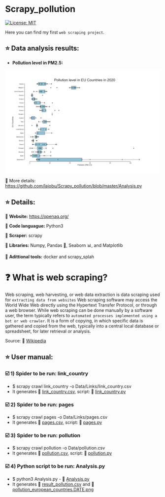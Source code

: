 # Scrapy_pollution

[![License: MIT](https://img.shields.io/badge/License-MIT-yellow.svg)](https://opensource.org/licenses/MIT)

Here you can find my first `web scraping project`.

## :star: Data analysis results:

* **Pollution level in PM2.5:**

![alt text](https://github.com/lajobu/Scrapy_pollution/blob/master/pollution_european_countries.2020-04-25%2012.15.png)

 :link: More details: https://github.com/lajobu/Scrapy_pollution/blob/master/Analysis.py

## :star: Details:

:round_pushpin: **Website:** https://openaq.org/ 

:round_pushpin: **Code languague:** Python3 

:round_pushpin: **Scraper:** scrapy

:round_pushpin: **Libraries:** Numpy, Pandas  :panda_face:, Seaborn  :bar_chart:, and Matplotlib

:round_pushpin: **Adittional tools:** docker and scrapy_splah

#  :question: What is web scraping?

Web scraping, web harvesting, or web data extraction is data scraping used for `extracting data from websites` Web scraping software may access the World Wide Web directly using the Hypertext Transfer Protocol, or through a web browser. While web scraping can be done manually by a software user, the term typically refers to `automated processes implemented using a bot or web crawler`. It is a form of copying, in which specific data is gathered and copied from the web, typically into a central local database or spreadsheet, for later retrieval or analysis. 

Source:  :link: [Wikipedia](https://en.wikipedia.org/wiki/Web_scraping)

## :star: User manual:

### :ballot_box_with_check: 1) Spider to be run: link_country
* $ scrapy crawl link_country -o Data/Links/link_country.csv
* It generates  :link: [link_country.csv](https://github.com/lajobu/Scrapy_pollution/blob/master/WS_project/Data/Links/link_country.csv), script:  :link:  [link_country.py](https://github.com/lajobu/Scrapy_pollution/blob/master/WS_project/WS_project/spiders/link_country.py)

### :ballot_box_with_check: 2) Spider to be run: pages
* $ scrapy crawl pages -o Data/Links/pages.csv
* It generates  :link: [pages.csv](https://github.com/lajobu/Scrapy_pollution/blob/master/WS_project/Data/Links/pages.csv), script:  :link: [pages.py](https://github.com/lajobu/Scrapy_pollution/blob/master/WS_project/WS_project/spiders/pages.py)

### :ballot_box_with_check: 3) Spider to be run: pollution
* $ scrapy crawl pollution -o Data/pollution.csv
* It generates  :link: [pollution.csv](https://github.com/lajobu/Scrapy_pollution/blob/master/WS_project/Data/pollution.csv), script:  :link: [pollution.py](https://github.com/lajobu/Scrapy_pollution/blob/master/WS_project/WS_project/spiders/pollution.py)

### :ballot_box_with_check: 4) Python script to be run: Analysis.py
* $ python3 Analysis.py -  :link: [Analysis.py](https://github.com/lajobu/Scrapy_pollution/blob/master/Analysis.py)
* It generates  :link: [result_pollution.csv](https://github.com/lajobu/Scrapy_pollution/blob/master/result_pollution.csv) and  :link:  [pollution_european_countries.DATE.png](https://github.com/lajobu/Scrapy_pollution/blob/master/pollution_european_countries.2020-04-25%2012.15.png)
